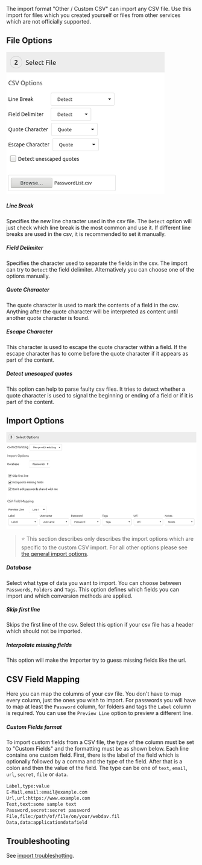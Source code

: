 The import format "Other / Custom CSV" can import any CSV file.
Use this import for files which you created yourself or files from other services which are not officially supported.



## File Options
![Parsing options for custom csv files](../_files/import-custom-csv-options.png)

##### Line Break
Specifies the new line character used in the csv file.
The `Detect` option will just check which line break is the most common and use it.
If different line breaks are used in the csv, it is recommended to set it manually.

##### Field Delimiter
Specifies the character used to separate the fields in the csv. 
The import can try to `Detect` the field delimiter.
Alternatively you can choose one of the options manually.

##### Quote Character
The quote character is used to mark the contents of a field in the csv. 
Anything after the quote character will be interpreted as content until another quote character is found.

##### Escape Character
This character is used to escape the quote character within a field. 
If the escape character has to come before the quote character if it appears as part of the content.

##### Detect unescaped quotes
This option can help to parse faulty csv files. 
It tries to detect whether a quote character is used to signal the beginning or ending of a field or if it is part of the content.



## Import Options
![Import options and field mapping for a custom csv file](../_files/import-custom-csv-mapping.png)

> :star: This section describes only describes the import options which are specific to the custom CSV import.
> For all other options please see [the general import options](../Import#Import-Options).

##### Database
Select what type of data you want to import.
You can choose between `Passwords`, `Folders` and `Tags`.
This option defines which fields you can import and which conversion methods are applied.

##### Skip first line
Skips the first line of the csv.
Select this option if your csv file has a header which should not be imported.

##### Interpolate missing fields
This option will make the Importer try to guess missing fields like the url.



## CSV Field Mapping
Here you can map the columns of your csv file. 
You don't have to map every column, just the ones you wish to import.
For passwords you will have to map at least the `Password` column, for folders and tags the `Label` column is required.
You can use the `Preview Line` option to preview a different line.

##### Custom Fields format
To import custom fields from a CSV file, the type of the column must be set to "Custom Fields" and the formatting must be as shown below.
Each line contains one custom field.
First, there is the label of the field which is optionally followed by a comma and the type of the field.
After that is a colon and then the value of the field.
The type can be one of `text`, `email`, `url`, `secret`, `file` or `data`.

```
Label,type:value
E-Mail,email:email@example.com
Url,url:https://www.example.com
Text,text:some sample text
Password,secret:secret password
File,file:/path/of/file/on/your/webdav.fil
Data,data:applicationdatafield
```

## Troubleshooting
See [import troubleshotting](../Import#Troubleshooting).